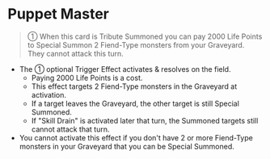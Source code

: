 # Puppet Master

> ① When this card is Tribute Summoned you can pay 2000 Life Points to Special Summon 2 Fiend-Type monsters from your Graveyard. They cannot attack this turn.

*   The ① optional Trigger Effect activates & resolves on the field.
    *   Paying 2000 Life Points is a cost.
    *   This effect targets 2 Fiend-Type monsters in the Graveyard at activation.
    *   If a target leaves the Graveyard, the other target is still Special Summoned.
    *   If "Skill Drain" is activated later that turn, the Summoned targets still cannot attack that turn.
*   You cannot activate this effect if you don't have 2 or more Fiend-Type monsters in your Graveyard that you can be Special Summoned.
